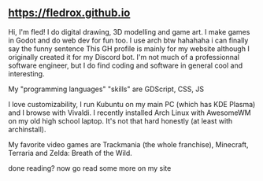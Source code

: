 ## https://fledrox.github.io

Hi, I'm fled! I do digital drawing, 3D modelling and game art. I make games in Godot and do web dev for fun too. I use arch btw hahahaha i can finally say the funny sentence
This GH profile is mainly for my website although I originally created it for my Discord bot. I'm not much of a professionnal software engineer, but I do find coding and software in general cool and interesting.

My "programming languages" "skills" are GDScript, CSS, JS

I love customizability, I run Kubuntu on my main PC (which has KDE Plasma) and I browse with Vivaldi. I recently installed Arch Linux with AwesomeWM on my old high school laptop. It's not that hard honestly (at least with archinstall).

My favorite video games are Trackmania (the whole franchise), Minecraft, Terraria and Zelda: Breath of the Wild.

done reading? now go read some more on my site
